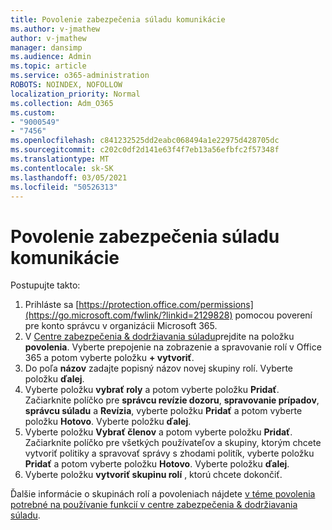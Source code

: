 ```yaml
---
title: Povolenie zabezpečenia súladu komunikácie
ms.author: v-jmathew
author: v-jmathew
manager: dansimp
ms.audience: Admin
ms.topic: article
ms.service: o365-administration
ROBOTS: NOINDEX, NOFOLLOW
localization_priority: Normal
ms.collection: Adm_O365
ms.custom:
- "9000549"
- "7456"
ms.openlocfilehash: c841232525dd2eabc068494a1e22975d428705dc
ms.sourcegitcommit: c202c0df2d141e63f4f7eb13a56efbfc2f57348f
ms.translationtype: MT
ms.contentlocale: sk-SK
ms.lasthandoff: 03/05/2021
ms.locfileid: "50526313"
---
```

# <a name="enable-permissions-for-communication-compliance"></a>Povolenie zabezpečenia súladu komunikácie

Postupujte takto:

1. Prihláste sa [https://protection.office.com/permissions](https://go.microsoft.com/fwlink/?linkid=2129828) pomocou poverení pre konto správcu v organizácii Microsoft 365.
2. V [Centre zabezpečenia & dodržiavania súladu](https://go.microsoft.com/fwlink/?linkid=2101341)prejdite na položku **povolenia**. Vyberte prepojenie na zobrazenie a spravovanie rolí v Office 365 a potom vyberte položku **\+ vytvoriť**.
3. Do poľa **názov** zadajte popisný názov novej skupiny rolí. Vyberte položku **ďalej**.
4. Vyberte položku **vybrať roly** a potom vyberte položku **Pridať**. Začiarknite políčko pre **správcu revízie dozoru**, **spravovanie prípadov**, **správcu súladu** a **Revízia**, vyberte položku **Pridať** a potom vyberte položku **Hotovo**. Vyberte položku **ďalej**.
5. Vyberte položku **Vybrať členov** a potom vyberte položku **Pridať**. Začiarknite políčko pre všetkých používateľov a skupiny, ktorým chcete vytvoriť politiky a spravovať správy s zhodami politík, vyberte položku **Pridať** a potom vyberte položku **Hotovo**. Vyberte položku **ďalej**.
6. Vyberte položku **vytvoriť skupinu rolí** , ktorú chcete dokončiť.

Ďalšie informácie o skupinách rolí a povoleniach nájdete [v téme povolenia potrebné na používanie funkcií v centre zabezpečenia & dodržiavania súladu](https://go.microsoft.com/fwlink/?linkid=2114184).
